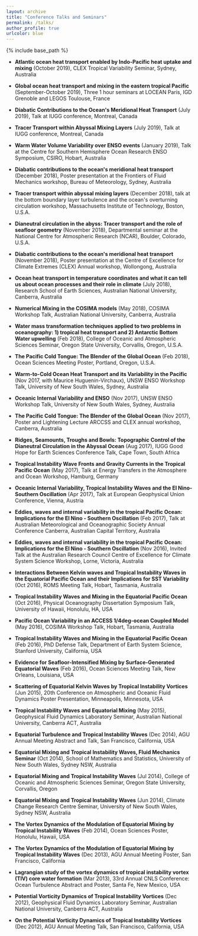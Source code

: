 ```yaml
---
layout: archive
title: "Conference Talks and Seminars"
permalink: /talks/
author_profile: true
urlcolor: blue
---
```


{% include base_path %}

* **Atlantic ocean heat transport enabled by Indo-Pacific heat uptake
  and mixing** (October 2019), CLEX Tropical Variability Seminar,
  Sydney, Australia

* **Global ocean heat transport and mixing in the eastern tropical
  Pacific** (September-October 2019), Three 1 hour seminars at LOCEAN
  Paris, IGD Grenoble and LEGOS Toulouse, France

* **Diabatic Contributions to the Ocean's Meridional Heat Transport**
  (July 2019), Talk at IUGG conference, Montreal, Canada

* **Tracer Transport within Abyssal Mixing Layers** (July 2019), Talk
  at IUGG conference, Montreal, Canada

* **Warm Water Volume Variability over ENSO events** (January 2019),
  Talk at the Centre for Southern Hemisphere Ocean Research ENSO
  Symposium, CSIRO, Hobart, Australia

* **Diabatic contributions to the ocean's meridional heat transport**
  (December 2018), Poster presentation at the Frontiers of Fluid
  Mechanics workshop, Bureau of Meteorology, Sydney, Australia

* **Tracer transport within abyssal mixing layers** (December 2018),
  talk at the bottom boundary layer turbulence and the ocean's
  overturning circulation workshop, Massachusetts Institute of
  Technology, Boston, U.S.A.

* **Dianeutral circulation in the abyss: Tracer transport and the role
  of seafloor geometry** (November 2018), Departmental seminar at the
  National Centre for Atmospheric Research (NCAR), Boulder, Colorado,
  U.S.A.

* **Diabatic contributions to the ocean's meridional heat transport**
  (November 2018), Poster presentation at the Centre of Excellence for
  Climate Extremes (CLEX) Annual workshop, Wollongong, Australia

* **Ocean heat transport in temperature coordinates and what it can
  tell us about ocean processes and their role in climate** (July
  2018), Research School of Earth Sciences, Australian National
  University, Canberra, Australia

* **Numerical Mixing in the COSIMA models** (May 2018), COSIMA Workshop
  Talk, Australian National University, Canberra, Australia
  
* **Water mass transformation techniques applied to two problems in
  oceanography: 1) tropical heat transport and 2) Antarctic Bottom
  Water upwelling** (Feb 2018), College of Oceanic and Atmospheric
  Sciences Seminar, Oregon State University, Corvallis, Oregon, U.S.A.
  
* **The Pacific Cold Tongue: The Blender of the Global Ocean** (Feb 2018),
  Ocean Sciences Meeting Poster, Portland, Oregon, U.S.A.
  
* **Warm-to-Cold Ocean Heat Transport and its Variability in the Pacific**
  (Nov 2017, with Maurice Huguenin-Virchaux), UNSW ENSO Workshop Talk,
  University of New South Wales, Sydney, Australia
  
* **Oceanic Internal Variability and ENSO** (Nov 2017), UNSW ENSO Workshop
  Talk, University of New South Wales, Sydney, Australia
  
* **The Pacific Cold Tongue: The Blender of the Global Ocean** (Nov 2017),
  Poster and Lightening Lecture ARCCSS and CLEX annual workshop,
  Canberra, Australia
  
* **Ridges, Seamounts, Troughs and Bowls: Topographic Control of the
  Dianeutral Circulation in the Abyssal Ocean** (Aug 2017), IUGG Good
  Hope for Earth Sciences Conference Talk, Cape Town, South Africa
  
* **Tropical Instability Wave Fronts and Gravity Currents in the
  Tropical Pacific Ocean** (May 2017), Talk at Energy Transfers in the Atmosphere
  and Ocean Workshop, Hamburg, Germany

* **Oceanic Internal Variability, Tropical Instability Waves and the
  El Nino-Southern Oscillation** (Apr 2017), Talk at European
  Geophysical Union Conference, Vienna, Austria
  
* **Eddies, waves and internal variability in the tropical Pacific
  Ocean: Implications for the El Nino - Southern Oscillation** (Feb
  2017), Talk at Australian Meteorological and Oceanographic Society
  Annual Conference Canberra, Australian Capital Territory, Australia

* **Eddies, waves and internal variability in the tropical Pacific
  Ocean: Implications for the El Nino - Southern Oscillation** (Nov
  2016), Invited Talk at the Australian Research Council Centre of
  Excellence for Climate System Science Workshop, Lorne, Victoria,
  Australia
  
* **Interactions Between Kelvin waves and Tropical Instability Waves
  in the Equatorial Pacific Ocean and their Implications for SST
  Variability** (Oct 2016), ROMS Meeting Talk, Hobart, Tasmania,
  Australia
  
* **Tropical Instability Waves and Mixing in the Equatorial Pacific
  Ocean** (Oct 2016), Physical Oceanography Dissertation Symposium
  Talk, University of Hawaii, Honolulu, HA, USA

* **Pacific Ocean Variability in an ACCESS 1/4deg-ocean Coupled
  Model** (May 2016), COSIMA Workshop Talk, Hobart, Tasmania,
  Australia
  
* **Tropical Instability Waves and Mixing in the Equatorial Pacific
  Ocean** (Feb 2016), PhD Defense Talk, Department of Earth System
  Science, Stanford University, California, USA
  
* **Evidence for Seafloor-Intensified Mixing by Surface-Generated
  Equatorial Waves** (Feb 2016), Ocean Sciences Meeting Talk, New
  Orleans, Louisiana, USA

* **Scattering of Equatorial Kelvin Waves by Tropical Instability
  Vortices** (Jun 2015), 20th Conference on Atmospheric and Oceanic
  Fluid Dynamics Poster Presentation, Minneapolis, Minnesota, USA
  
* **Tropical Instability Waves and Equatorial Mixing** (May 2015),
  Geophysical Fluid Dynamics Laboratory Seminar, Australian National
  University, Canberra ACT, Australia
  
* **Equatorial Turbulence and Tropical Instability Waves** (Dec 2014),
  AGU Annual Meeting Abstract and Talk, San Francisco, California, USA
  
* **Equatorial Mixing and Tropical Instability Waves, Fluid Mechanics
  Seminar** (Oct 2014), School of Mathematics and Statistics,
  University of New South Wales, Sydney NSW, Australia
  
* **Equatorial Mixing and Tropical Instability Waves** (Jul 2014),
  College of Oceanic and Atmospheric Sciences Seminar, Oregon State
  University, Corvallis, Oregon
  
* **Equatorial Mixing and Tropical Instability Waves** (Jun 2014),
  Climate Change Research Centre Seminar, University of New South
  Wales, Sydney NSW, Australia
  
* **The Vortex Dynamics of the Modulation of Equatorial Mixing by
  Tropical Instability Waves** (Feb 2014), Ocean Sciences Poster,
  Honolulu, Hawaii, USA
  
* **The Vortex Dynamics of the Modulation of Equatorial Mixing by
  Tropical Instability Waves** (Dec 2013), AGU Annual Meeting Poster,
  San Francisco, California
  
* **Lagrangian study of the vortex dynamics of tropical instability
  vortex (TIV) core water formation** (Mar 2013), 33rd Annual CNLS
  Conference: Ocean Turbulence Abstract and Poster, Santa Fe, New
  Mexico, USA
  
* **Potential Vorticity Dynamics of Tropical Instability Vortices**
  (Dec 2012), Geophysical Fluid Dynamics Laboratory Seminar,
  Australian National University, Canberra ACT, Australia
  
* **On the Potential Vorticity Dynamics of Tropical Instability
  Vortices** (Dec 2012), AGU Annual Meeting Talk, San Francisco,
  California, USA
  
